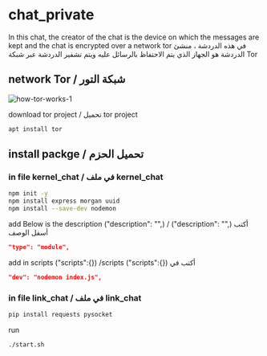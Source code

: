 # chat_private
In this chat, the creator of the chat is the device on which the messages are kept and the chat is encrypted over a network tor 
في هذه الدردشة ، منشئ الدردشة هو الجهاز الذي يتم الاحتفاظ بالرسائل عليه ويتم تشفير الدردشة عبر شبكة 
Tor

## network Tor / شبكة التور

![how-tor-works-1](https://user-images.githubusercontent.com/112539184/213849299-13c5dd75-f794-41b8-a27c-3d4144c47585.png)

download tor project / تحميل tor project
```sh
apt install tor

```
## install packge / تحميل الحزم

### in file kernel_chat / في ملف kernel_chat
```sh
npm init -y
npm install express morgan uuid
npm install --save-dev nodemon
```
add Below is the description ("description": "",) / ("description": "",) أكتب أسفل الوصف 
```json
"type": "module",
```
add in scripts ("scripts":{}) /scripts ("scripts":{}) أكتب في 
```json
"dev": "nodemon index.js",
```
### in file link_chat  / في ملف link_chat
```sh
pip install requests pysocket
```
run
```sh
./start.sh
```
